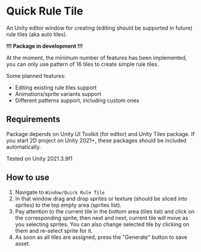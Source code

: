 # Quick Rule Tile

An Unity editor window for creating (editing should be supported in future) rule tiles (aka auto tiles).

**!!! Package in development !!!** 

At the moment, the minimum number of features has been implemented, you can only use pattern of 16 tiles to create simple rule tiles.

Some planned features:
- Editing existing rule tiles support
- Animations/sprite variants support
- Different patterns support, including custom ones


## Requirements

Package depends on Unity UI Toolkit (for editor) and Unity Tiles package. If you start 2D project on Unity 2021+, these packages should be included automatically.

Tested on Unity 2021.3.9f1


## How to use

1. Navigate to `Window/Quick Rule Tile`
2. In that window drag and drop sprites or texture (should be sliced into sprites) to the top empty area (sprites list).
3. Pay attention to the current tile in the bottom area (tiles list) and click on the corresponding sprite, then next and next, current tile will move as you selecting sprites. You can also change selected tile by clicking on them and re-select sprite for it.
4. As soon as all tiles are assigned, press the "Generate" button to save asset.
